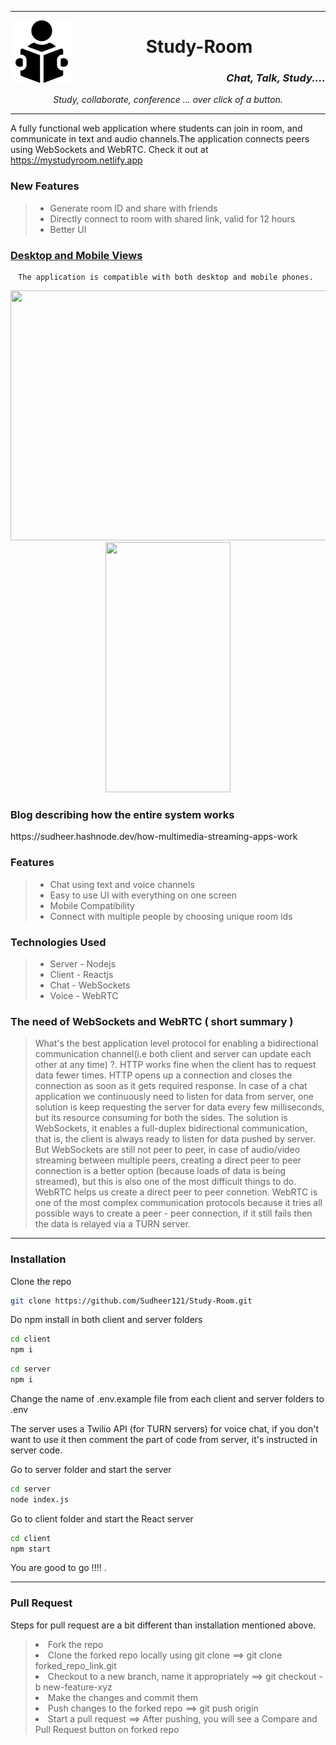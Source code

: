 
---

<img align="left" src="client/src/icons/readingBook.svg" width="100" height="100" />

<div align="center" > 
<h1><b> Study-Room  </b></h1>  
<h3 align="right"><i> Chat, Talk, Study.... </i></h3>  
<i> Study, collaborate, conference ... over click of a button. </i>
</div> 


---

A fully functional web application where students can join in room, and communicate in text and audio channels.The application connects peers using WebSockets and WebRTC. 
Check it out at https://mystudyroom.netlify.app  

<h3> New Features </h3>

> <ul> 
> <li> Generate room ID and share with friends </li>
> <li> Directly connect to room with shared link, valid for 12 hours </li>
> <li> Better UI </li>  
> </ul>

<h3> <u>Desktop and Mobile Views</u> </h3>

<div align="center"> 
  <div>
    
    The application is compatible with both desktop and mobile phones. 
    
  </div> 
  <div>
    <img src="https://i.imgur.com/x75zSa3.gif" width="720" height="400"/>
    <img src="/zgifs/mobile-view.gif" width="200" height="400"/>
  </div> 
</div>

<h3> Blog describing how the entire system works </h3>
https://sudheer.hashnode.dev/how-multimedia-streaming-apps-work
<h3> Features </h3>

> <ul> 
> <li> Chat using text and voice channels </li>
> <li> Easy to use UI with everything on one screen</li>
> <li> Mobile Compatibility </li> 
> <li> Connect with multiple people by choosing unique room ids</li> 
> </ul>
  
<h3> Technologies Used </h3>

> <ul> 
> <li> Server - Nodejs </li>
> <li> Client - Reactjs </li>
> <li> Chat - WebSockets </li>
> <li> Voice - WebRTC </li> 
> </ul>

<h3> The need of WebSockets and WebRTC ( short summary )</h3> 

> What's the best application level protocol for enabling a bidirectional communication channel(i.e both client and server can update each other at any time) ?. HTTP works fine when the client has to request data fewer times. HTTP opens up a connection and closes the connection as soon as it gets required response. In case of a chat application we continuously need to listen for data from server, one solution is keep requesting the server for data every few milliseconds, but its resource consuming for both the sides. The solution is WebSockets, it enables a full-duplex bidirectional communication, that is, the client is always ready to listen for data pushed by server. 
But WebSockets are still not peer to peer, in case of audio/video streaming between multiple peers, creating a direct peer to peer connection is a better option (because loads of data is being streamed), but this is also one of the most difficult things to do. WebRTC helps us create a direct peer to peer connetion. WebRTC is one of the most complex communication protocols because it tries all possible ways to create a peer - peer connection, if it still fails then the data is relayed via a TURN server. 

<hr> 

<h3> Installation </h3> 
  
  Clone the repo

  ```bash 
  git clone https://github.com/Sudheer121/Study-Room.git 
  ```

  Do npm install in both client and server folders

  ```bash 
  cd client 
  npm i 
  ```

  ```bash
  cd server 
  npm i 
  ```
  Change the name of .env.example file from each client and server folders to .env

  The server uses a Twilio API (for TURN servers) for voice chat, if you don't want to use it then comment the part of code from server, it's instructed in server code. 

  Go to server folder and start the server

  ```bash
  cd server 
  node index.js
  ```

  Go to client folder and start the React server 

  ```bash 
  cd client 
  npm start
  ```
  You are good to go !!!! . 

<hr> 

<h3> Pull Request </h3> 
  
  Steps for pull request are a bit different than installation mentioned above. 
  
  > <li> Fork the repo </li>
  > <li> Clone the forked repo locally using git clone ==> git clone forked_repo_link.git </li>
  > <li> Checkout to a new branch, name it appropriately ==> git checkout -b new-feature-xyz  </li>
  > <li> Make the changes and commit them </li>
  > <li> Push changes to the forked repo ==> git push origin </li>
  > <li> Start a pull  request ==> After pushing, you will see a Compare and Pull Request button on forked repo </li>
  
